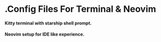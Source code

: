 # .Config Files For Terminal & Neovim

#### Kitty terminal with starship shell prompt.
#### Neovim setup for IDE like experience.

